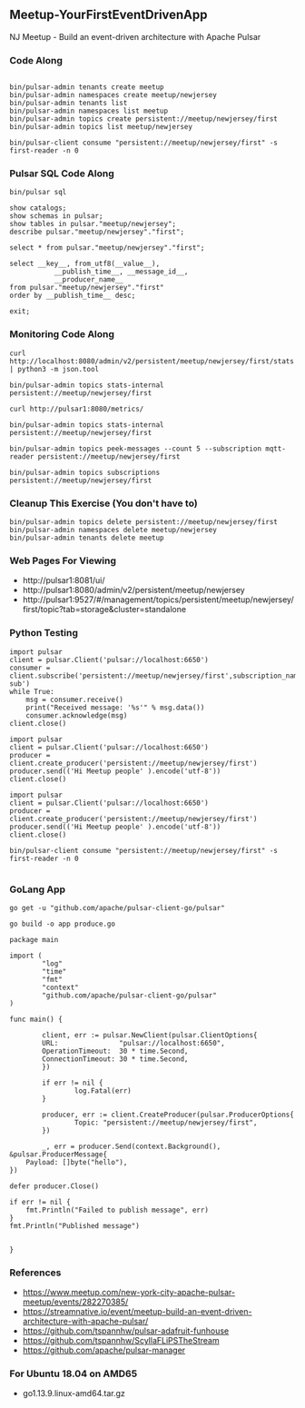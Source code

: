 ## Meetup-YourFirstEventDrivenApp

NJ Meetup - Build an event-driven architecture with Apache Pulsar

### Code Along

````

bin/pulsar-admin tenants create meetup
bin/pulsar-admin namespaces create meetup/newjersey
bin/pulsar-admin tenants list 
bin/pulsar-admin namespaces list meetup
bin/pulsar-admin topics create persistent://meetup/newjersey/first
bin/pulsar-admin topics list meetup/newjersey

bin/pulsar-client consume "persistent://meetup/newjersey/first" -s first-reader -n 0

````

### Pulsar SQL Code Along

````
bin/pulsar sql

show catalogs;
show schemas in pulsar;
show tables in pulsar."meetup/newjersey";
describe pulsar."meetup/newjersey"."first";

select * from pulsar."meetup/newjersey"."first";

select __key__, from_utf8(__value__), 
           __publish_time__, __message_id__,
           __producer_name__
from pulsar."meetup/newjersey"."first"
order by __publish_time__ desc;

exit;

````

### Monitoring Code Along

````
curl http://localhost:8080/admin/v2/persistent/meetup/newjersey/first/stats | python3 -m json.tool

bin/pulsar-admin topics stats-internal persistent://meetup/newjersey/first

curl http://pulsar1:8080/metrics/

bin/pulsar-admin topics stats-internal persistent://meetup/newjersey/first

bin/pulsar-admin topics peek-messages --count 5 --subscription mqtt-reader persistent://meetup/newjersey/first

bin/pulsar-admin topics subscriptions persistent://meetup/newjersey/first

````

### Cleanup This Exercise (You don't have to)

````
bin/pulsar-admin topics delete persistent://meetup/newjersey/first
bin/pulsar-admin namespaces delete meetup/newjersey
bin/pulsar-admin tenants delete meetup

````

### Web Pages For Viewing

* http://pulsar1:8081/ui/
* http://pulsar1:8080/admin/v2/persistent/meetup/newjersey
* http://pulsar1:9527/#/management/topics/persistent/meetup/newjersey/first/topic?tab=storage&cluster=standalone

### Python Testing

````
import pulsar
client = pulsar.Client('pulsar://localhost:6650')
consumer = client.subscribe('persistent://meetup/newjersey/first',subscription_name='my-sub')
while True:
    msg = consumer.receive()
    print("Received message: '%s'" % msg.data())
    consumer.acknowledge(msg)
client.close()

import pulsar
client = pulsar.Client('pulsar://localhost:6650')
producer = client.create_producer('persistent://meetup/newjersey/first')
producer.send(('Hi Meetup people' ).encode('utf-8'))
client.close()

import pulsar
client = pulsar.Client('pulsar://localhost:6650')
producer = client.create_producer('persistent://meetup/newjersey/first')
producer.send(('Hi Meetup people' ).encode('utf-8'))
client.close()

bin/pulsar-client consume "persistent://meetup/newjersey/first" -s first-reader -n 0


````

### GoLang App

````
go get -u "github.com/apache/pulsar-client-go/pulsar"

go build -o app produce.go

package main

import (
        "log"
        "time"
        "fmt"
        "context"
        "github.com/apache/pulsar-client-go/pulsar"
)

func main() {

        client, err := pulsar.NewClient(pulsar.ClientOptions{
        URL:               "pulsar://localhost:6650",
        OperationTimeout:  30 * time.Second,
        ConnectionTimeout: 30 * time.Second,
        })

        if err != nil {
                log.Fatal(err)
        }

        producer, err := client.CreateProducer(pulsar.ProducerOptions{
                Topic: "persistent://meetup/newjersey/first",
        })

        _, err = producer.Send(context.Background(), &pulsar.ProducerMessage{
    Payload: []byte("hello"),
})

defer producer.Close()

if err != nil {
    fmt.Println("Failed to publish message", err)
}
fmt.Println("Published message")


}
````

### References

* https://www.meetup.com/new-york-city-apache-pulsar-meetup/events/282270385/
* https://streamnative.io/event/meetup-build-an-event-driven-architecture-with-apache-pulsar/
* https://github.com/tspannhw/pulsar-adafruit-funhouse
* https://github.com/tspannhw/ScyllaFLiPSTheStream
* https://github.com/apache/pulsar-manager

### For Ubuntu 18.04 on AMD65

* go1.13.9.linux-amd64.tar.gz
